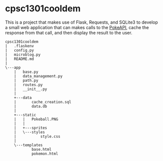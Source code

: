# cpsc1301cooldem
This is a project that makes use of Flask, Requests, and SQLite3 to develop a small web application that can makes calls to the [PokeAPI](https://pokeapi.co/), cache the response from that call, and then display the result to the user.
 
```
cpsc1301cooldem
|   .flaskenv
|   config.py
|   microblog.py
|   README.md
|   
\---app
    |   base.py
    |   data_management.py
    |   path.py
    |   routes.py
    |   __init__.py
    |   
    +---data
    |       cache_creation.sql
    |       data.db
    |       
    +---static
    |   |   Pokeball.PNG
    |   |   
    |   +---sprites
    |   \---styles
    |           style.css
    |           
    \---templates
            base.html
            pokemon.html
```

